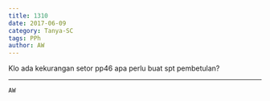 ```yaml
---
title: 1310
date: 2017-06-09
category: Tanya-SC
tags: PPh
author: AW
---
```


Klo ada kekurangan setor pp46 apa perlu buat spt pembetulan?

---



`AW`
